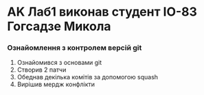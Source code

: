 # AK Лаб1 виконав студент ІО-83 Гогсадзе Микола
### Ознайомлення з контролем версій git
1. Ознайомився з основами git 
2. Створив 2 патчи
3. Обеднав декілька комітів за допомогою squash
4. Вирішив мердж конфлікти

